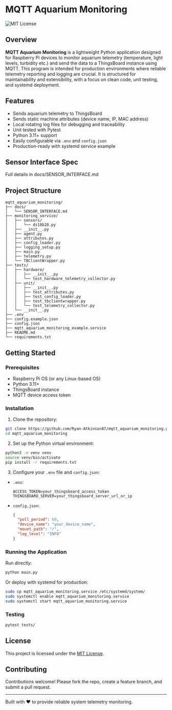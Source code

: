 # MQTT Aquarium Monitoring

![MIT License](https://img.shields.io/badge/license-MIT-green)

## Overview

**MQTT Aquarium Monitoring** is a lightweight Python application designed for Raspberry Pi devices to monitor aquarium
telemetry (temperature, light levels, turbidity etc.) and send the data to a ThingsBoard instance using MQTT. This
program is intended for production environments where reliable telemetry reporting and logging are crucial. It is
structured for maintainability and extensibility, with a focus on clean code, unit testing, and systemd deployment.

## Features

- Sends aquarium telemetry to ThingsBoard
- Sends static machine attributes (device name, IP, MAC address)
- Local rotating log files for debugging and traceability
- Unit tested with Pytest
- Python 3.11+ support
- Easily configurable via `.env` and `config.json`
- Production-ready with systemd service example

## Sensor Interface Spec

Full details in docs/SENSOR_INTERFACE.md


## Project Structure

```
mqtt_aquarium_monitoring/
├── docs/
│   └── SENSOR_INTERFACE.md
├── monitoring_service/
│   ├── sensors/
│   │   └── ds18b20.py
│   ├── __init__.py
│   ├── agent.py
│   ├── attributes.py
│   ├── config_loader.py
│   ├── logging_setup.py
│   ├── main.py
│   ├── telemetry.py
│   └── TBClientWrapper.py
├── tests/
│   ├── hardware/
│   │   ├── __init__.py
│   │   └── test_hardware_telemetry_collector.py
│   ├── unit/
│   │   ├── __init__.py
│   │   ├── test_attributes.py
│   │   ├── test_config_loader.py
│   │   ├── test_tbclientwrapper.py
│   │   └── test_telemetry_collector.py
│   └── __init__.py
├── .env
├── config.example.json
├── config.json
├── mqtt_aquarium_monitoring_example.service
├── README.md
└── requirements.txt
```

## Getting Started

### Prerequisites

- Raspberry Pi OS (or any Linux-based OS)
- Python 3.11+
- ThingsBoard instance
- MQTT device access token

### Installation

1. Clone the repository:

```bash
git clone https://github.com/Ryan-Atkinson87/mqtt_aquarium_monitoring.git mqtt_aquarium_monitoring
cd mqtt_aquarium_monitoring
```

2. Set up the Python virtual environment:

```bash
python3 -m venv venv
source venv/bin/activate
pip install -r requirements.txt
```

3. Configure your `.env` file and `config.json`:

- `.env`:
    ```
    ACCESS_TOKEN=your_thingsboard_access_token
    THINGSBOARD_SERVER=your_thingsboard_server_url_or_ip
    ```
- `config.json`:
    ```json
    {
      "poll_period": 60,
      "device_name": "your_device_name",
      "mount_path": "/",
      "log_level": "INFO"
    }
    ```

### Running the Application

Run directly:

```bash
python main.py
```

Or deploy with systemd for production:

```bash
sudo cp mqtt_aquarium_monitoring.service /etc/systemd/system/
sudo systemctl enable mqtt_aquarium_monitoring.service
sudo systemctl start mqtt_aquarium_monitoring.service
```

### Testing

```bash
pytest tests/
```

## License

This project is licensed under the [MIT License](LICENSE).

## Contributing

Contributions welcome! Please fork the repo, create a feature branch, and submit a pull request.

---

Built with ❤️ to provide reliable system telemetry monitoring.
